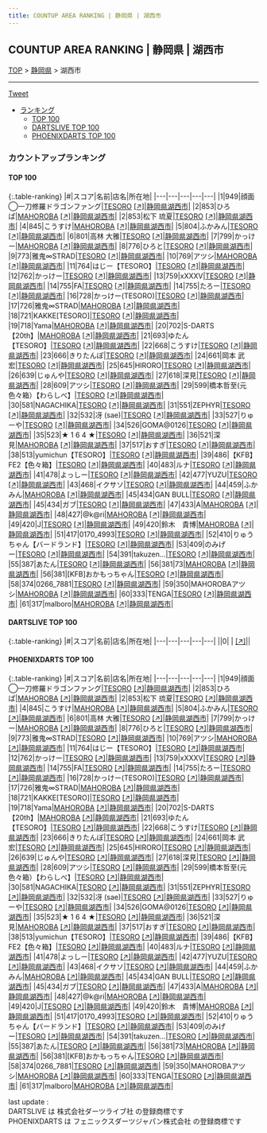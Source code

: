 ```yaml
---
title: COUNTUP AREA RANKING | 静岡県 | 湖西市
---
```

## COUNTUP AREA RANKING | 静岡県 | 湖西市

[TOP](/darts/rank/) > [静岡県](/darts/rank/静岡県/) > 湖西市

___

<a href="https://twitter.com/share?ref_src=twsrc%5Etfw" data-text="COUNTUP AREA RANKING | 静岡県湖西市" class="twitter-share-button" data-hashtags="DARTSLIVE,PHOENIXDARTS,darts,ダーツ" data-show-count="false">Tweet</a>

* [ランキング](#カウントアップランキング)
    * [TOP 100](#top-100)
    * [DARTSLIVE TOP 100](#dartslive-top-100)
    * [PHOENIXDARTS TOP 100](#phoenixdarts-top-100)

### カウントアップランキング

#### TOP 100



{:.table-ranking}
|#|スコア|名前|店名|所在地|
|---|---|---|---|---|
|1|949|<span class="rank-name-pd">顔面◯一刀修羅ドラゴンファング</span>|<a href="/darts/rank/shops/94634.html">TESORO</a> <a href="https://vs.phoenixdarts.com/jp/shop/shopDetailInfo/s_94634?s_seq=94634">[↗]</a>|<a href="/darts/rank/静岡県/湖西市">静岡県湖西市</a>|
|2|853|<span class="rank-name-pd">ひろぱ</span>|<a href="/darts/rank/shops/85883.html">MAHOROBA</a> <a href="https://vs.phoenixdarts.com/jp/shop/shopDetailInfo/s_85883?s_seq=85883">[↗]</a>|<a href="/darts/rank/静岡県/湖西市">静岡県湖西市</a>|
|2|853|<span class="rank-name-pd"><span class="pro-icon-pd"></span>松下 琉夏</span>|<a href="/darts/rank/shops/94634.html">TESORO</a> <a href="https://vs.phoenixdarts.com/jp/shop/shopDetailInfo/s_94634?s_seq=94634">[↗]</a>|<a href="/darts/rank/静岡県/湖西市">静岡県湖西市</a>|
|4|845|<span class="rank-name-pd">こうすけ</span>|<a href="/darts/rank/shops/85883.html">MAHOROBA</a> <a href="https://vs.phoenixdarts.com/jp/shop/shopDetailInfo/s_85883?s_seq=85883">[↗]</a>|<a href="/darts/rank/静岡県/湖西市">静岡県湖西市</a>|
|5|804|<span class="rank-name-pd">ふかみん</span>|<a href="/darts/rank/shops/94634.html">TESORO</a> <a href="https://vs.phoenixdarts.com/jp/shop/shopDetailInfo/s_94634?s_seq=94634">[↗]</a>|<a href="/darts/rank/静岡県/湖西市">静岡県湖西市</a>|
|6|801|<span class="rank-name-pd">高林 大雅</span>|<a href="/darts/rank/shops/94634.html">TESORO</a> <a href="https://vs.phoenixdarts.com/jp/shop/shopDetailInfo/s_94634?s_seq=94634">[↗]</a>|<a href="/darts/rank/静岡県/湖西市">静岡県湖西市</a>|
|7|799|<span class="rank-name-pd">かっけー</span>|<a href="/darts/rank/shops/85883.html">MAHOROBA</a> <a href="https://vs.phoenixdarts.com/jp/shop/shopDetailInfo/s_85883?s_seq=85883">[↗]</a>|<a href="/darts/rank/静岡県/湖西市">静岡県湖西市</a>|
|8|776|<span class="rank-name-pd">ひろと</span>|<a href="/darts/rank/shops/94634.html">TESORO</a> <a href="https://vs.phoenixdarts.com/jp/shop/shopDetailInfo/s_94634?s_seq=94634">[↗]</a>|<a href="/darts/rank/静岡県/湖西市">静岡県湖西市</a>|
|9|773|<span class="rank-name-pd">雅鬼∞STRAD</span>|<a href="/darts/rank/shops/94634.html">TESORO</a> <a href="https://vs.phoenixdarts.com/jp/shop/shopDetailInfo/s_94634?s_seq=94634">[↗]</a>|<a href="/darts/rank/静岡県/湖西市">静岡県湖西市</a>|
|10|769|<span class="rank-name-pd">アツシ</span>|<a href="/darts/rank/shops/85883.html">MAHOROBA</a> <a href="https://vs.phoenixdarts.com/jp/shop/shopDetailInfo/s_85883?s_seq=85883">[↗]</a>|<a href="/darts/rank/静岡県/湖西市">静岡県湖西市</a>|
|11|764|<span class="rank-name-pd">はじー【TESORO】</span>|<a href="/darts/rank/shops/94634.html">TESORO</a> <a href="https://vs.phoenixdarts.com/jp/shop/shopDetailInfo/s_94634?s_seq=94634">[↗]</a>|<a href="/darts/rank/静岡県/湖西市">静岡県湖西市</a>|
|12|762|<span class="rank-name-pd">かっけー</span>|<a href="/darts/rank/shops/94634.html">TESORO</a> <a href="https://vs.phoenixdarts.com/jp/shop/shopDetailInfo/s_94634?s_seq=94634">[↗]</a>|<a href="/darts/rank/静岡県/湖西市">静岡県湖西市</a>|
|13|759|<span class="rank-name-pd">xXXXV</span>|<a href="/darts/rank/shops/94634.html">TESORO</a> <a href="https://vs.phoenixdarts.com/jp/shop/shopDetailInfo/s_94634?s_seq=94634">[↗]</a>|<a href="/darts/rank/静岡県/湖西市">静岡県湖西市</a>|
|14|755|<span class="rank-name-pd">FA</span>|<a href="/darts/rank/shops/94634.html">TESORO</a> <a href="https://vs.phoenixdarts.com/jp/shop/shopDetailInfo/s_94634?s_seq=94634">[↗]</a>|<a href="/darts/rank/静岡県/湖西市">静岡県湖西市</a>|
|14|755|<span class="rank-name-pd">たろー</span>|<a href="/darts/rank/shops/94634.html">TESORO</a> <a href="https://vs.phoenixdarts.com/jp/shop/shopDetailInfo/s_94634?s_seq=94634">[↗]</a>|<a href="/darts/rank/静岡県/湖西市">静岡県湖西市</a>|
|16|728|<span class="rank-name-pd">かっけー(TESORO)</span>|<a href="/darts/rank/shops/94634.html">TESORO</a> <a href="https://vs.phoenixdarts.com/jp/shop/shopDetailInfo/s_94634?s_seq=94634">[↗]</a>|<a href="/darts/rank/静岡県/湖西市">静岡県湖西市</a>|
|17|726|<span class="rank-name-pd">雅鬼∞STRAD</span>|<a href="/darts/rank/shops/85883.html">MAHOROBA</a> <a href="https://vs.phoenixdarts.com/jp/shop/shopDetailInfo/s_85883?s_seq=85883">[↗]</a>|<a href="/darts/rank/静岡県/湖西市">静岡県湖西市</a>|
|18|721|<span class="rank-name-pd">KAKKE[TESORO]</span>|<a href="/darts/rank/shops/94634.html">TESORO</a> <a href="https://vs.phoenixdarts.com/jp/shop/shopDetailInfo/s_94634?s_seq=94634">[↗]</a>|<a href="/darts/rank/静岡県/湖西市">静岡県湖西市</a>|
|19|718|<span class="rank-name-pd">Yama</span>|<a href="/darts/rank/shops/85883.html">MAHOROBA</a> <a href="https://vs.phoenixdarts.com/jp/shop/shopDetailInfo/s_85883?s_seq=85883">[↗]</a>|<a href="/darts/rank/静岡県/湖西市">静岡県湖西市</a>|
|20|702|<span class="rank-name-pd">S-DARTS【20th】</span>|<a href="/darts/rank/shops/85883.html">MAHOROBA</a> <a href="https://vs.phoenixdarts.com/jp/shop/shopDetailInfo/s_85883?s_seq=85883">[↗]</a>|<a href="/darts/rank/静岡県/湖西市">静岡県湖西市</a>|
|21|693|<span class="rank-name-pd">ゆたん【TESORO】</span>|<a href="/darts/rank/shops/94634.html">TESORO</a> <a href="https://vs.phoenixdarts.com/jp/shop/shopDetailInfo/s_94634?s_seq=94634">[↗]</a>|<a href="/darts/rank/静岡県/湖西市">静岡県湖西市</a>|
|22|668|<span class="rank-name-pd">こうすけ</span>|<a href="/darts/rank/shops/94634.html">TESORO</a> <a href="https://vs.phoenixdarts.com/jp/shop/shopDetailInfo/s_94634?s_seq=94634">[↗]</a>|<a href="/darts/rank/静岡県/湖西市">静岡県湖西市</a>|
|23|666|<span class="rank-name-pd">きりたんぽ</span>|<a href="/darts/rank/shops/94634.html">TESORO</a> <a href="https://vs.phoenixdarts.com/jp/shop/shopDetailInfo/s_94634?s_seq=94634">[↗]</a>|<a href="/darts/rank/静岡県/湖西市">静岡県湖西市</a>|
|24|661|<span class="rank-name-pd">岡本 武宏</span>|<a href="/darts/rank/shops/94634.html">TESORO</a> <a href="https://vs.phoenixdarts.com/jp/shop/shopDetailInfo/s_94634?s_seq=94634">[↗]</a>|<a href="/darts/rank/静岡県/湖西市">静岡県湖西市</a>|
|25|645|<span class="rank-name-pd">HIRORO</span>|<a href="/darts/rank/shops/94634.html">TESORO</a> <a href="https://vs.phoenixdarts.com/jp/shop/shopDetailInfo/s_94634?s_seq=94634">[↗]</a>|<a href="/darts/rank/静岡県/湖西市">静岡県湖西市</a>|
|26|639|<span class="rank-name-pd">じゅんや</span>|<a href="/darts/rank/shops/94634.html">TESORO</a> <a href="https://vs.phoenixdarts.com/jp/shop/shopDetailInfo/s_94634?s_seq=94634">[↗]</a>|<a href="/darts/rank/静岡県/湖西市">静岡県湖西市</a>|
|27|618|<span class="rank-name-pd">深見</span>|<a href="/darts/rank/shops/94634.html">TESORO</a> <a href="https://vs.phoenixdarts.com/jp/shop/shopDetailInfo/s_94634?s_seq=94634">[↗]</a>|<a href="/darts/rank/静岡県/湖西市">静岡県湖西市</a>|
|28|609|<span class="rank-name-pd">アツシ</span>|<a href="/darts/rank/shops/94634.html">TESORO</a> <a href="https://vs.phoenixdarts.com/jp/shop/shopDetailInfo/s_94634?s_seq=94634">[↗]</a>|<a href="/darts/rank/静岡県/湖西市">静岡県湖西市</a>|
|29|599|<span class="rank-name-pd">橋本哲至(元色々箱）【わらしべ】</span>|<a href="/darts/rank/shops/94634.html">TESORO</a> <a href="https://vs.phoenixdarts.com/jp/shop/shopDetailInfo/s_94634?s_seq=94634">[↗]</a>|<a href="/darts/rank/静岡県/湖西市">静岡県湖西市</a>|
|30|581|<span class="rank-name-pd">NAGACHIKA</span>|<a href="/darts/rank/shops/94634.html">TESORO</a> <a href="https://vs.phoenixdarts.com/jp/shop/shopDetailInfo/s_94634?s_seq=94634">[↗]</a>|<a href="/darts/rank/静岡県/湖西市">静岡県湖西市</a>|
|31|551|<span class="rank-name-pd">ZEPHYR</span>|<a href="/darts/rank/shops/94634.html">TESORO</a> <a href="https://vs.phoenixdarts.com/jp/shop/shopDetailInfo/s_94634?s_seq=94634">[↗]</a>|<a href="/darts/rank/静岡県/湖西市">静岡県湖西市</a>|
|32|532|<span class="rank-name-pd">冴 (sae)</span>|<a href="/darts/rank/shops/94634.html">TESORO</a> <a href="https://vs.phoenixdarts.com/jp/shop/shopDetailInfo/s_94634?s_seq=94634">[↗]</a>|<a href="/darts/rank/静岡県/湖西市">静岡県湖西市</a>|
|33|527|<span class="rank-name-pd">りゅーや</span>|<a href="/darts/rank/shops/94634.html">TESORO</a> <a href="https://vs.phoenixdarts.com/jp/shop/shopDetailInfo/s_94634?s_seq=94634">[↗]</a>|<a href="/darts/rank/静岡県/湖西市">静岡県湖西市</a>|
|34|526|<span class="rank-name-pd">GOMA@0126</span>|<a href="/darts/rank/shops/94634.html">TESORO</a> <a href="https://vs.phoenixdarts.com/jp/shop/shopDetailInfo/s_94634?s_seq=94634">[↗]</a>|<a href="/darts/rank/静岡県/湖西市">静岡県湖西市</a>|
|35|523|<span class="rank-name-pd">★ 1 6 4 ★</span>|<a href="/darts/rank/shops/94634.html">TESORO</a> <a href="https://vs.phoenixdarts.com/jp/shop/shopDetailInfo/s_94634?s_seq=94634">[↗]</a>|<a href="/darts/rank/静岡県/湖西市">静岡県湖西市</a>|
|36|521|<span class="rank-name-pd">深見</span>|<a href="/darts/rank/shops/85883.html">MAHOROBA</a> <a href="https://vs.phoenixdarts.com/jp/shop/shopDetailInfo/s_85883?s_seq=85883">[↗]</a>|<a href="/darts/rank/静岡県/湖西市">静岡県湖西市</a>|
|37|517|<span class="rank-name-pd">おすぎ</span>|<a href="/darts/rank/shops/94634.html">TESORO</a> <a href="https://vs.phoenixdarts.com/jp/shop/shopDetailInfo/s_94634?s_seq=94634">[↗]</a>|<a href="/darts/rank/静岡県/湖西市">静岡県湖西市</a>|
|38|513|<span class="rank-name-pd">yumichun【TESORO】</span>|<a href="/darts/rank/shops/94634.html">TESORO</a> <a href="https://vs.phoenixdarts.com/jp/shop/shopDetailInfo/s_94634?s_seq=94634">[↗]</a>|<a href="/darts/rank/静岡県/湖西市">静岡県湖西市</a>|
|39|486|<span class="rank-name-pd">【KFB】FE2【色々箱】</span>|<a href="/darts/rank/shops/94634.html">TESORO</a> <a href="https://vs.phoenixdarts.com/jp/shop/shopDetailInfo/s_94634?s_seq=94634">[↗]</a>|<a href="/darts/rank/静岡県/湖西市">静岡県湖西市</a>|
|40|483|<span class="rank-name-pd">ルナ</span>|<a href="/darts/rank/shops/94634.html">TESORO</a> <a href="https://vs.phoenixdarts.com/jp/shop/shopDetailInfo/s_94634?s_seq=94634">[↗]</a>|<a href="/darts/rank/静岡県/湖西市">静岡県湖西市</a>|
|41|478|<span class="rank-name-pd">よっしー</span>|<a href="/darts/rank/shops/94634.html">TESORO</a> <a href="https://vs.phoenixdarts.com/jp/shop/shopDetailInfo/s_94634?s_seq=94634">[↗]</a>|<a href="/darts/rank/静岡県/湖西市">静岡県湖西市</a>|
|42|477|<span class="rank-name-pd">YUZU</span>|<a href="/darts/rank/shops/94634.html">TESORO</a> <a href="https://vs.phoenixdarts.com/jp/shop/shopDetailInfo/s_94634?s_seq=94634">[↗]</a>|<a href="/darts/rank/静岡県/湖西市">静岡県湖西市</a>|
|43|468|<span class="rank-name-pd">イクサソ</span>|<a href="/darts/rank/shops/94634.html">TESORO</a> <a href="https://vs.phoenixdarts.com/jp/shop/shopDetailInfo/s_94634?s_seq=94634">[↗]</a>|<a href="/darts/rank/静岡県/湖西市">静岡県湖西市</a>|
|44|459|<span class="rank-name-pd">ふかみん</span>|<a href="/darts/rank/shops/85883.html">MAHOROBA</a> <a href="https://vs.phoenixdarts.com/jp/shop/shopDetailInfo/s_85883?s_seq=85883">[↗]</a>|<a href="/darts/rank/静岡県/湖西市">静岡県湖西市</a>|
|45|434|<span class="rank-name-pd">GAN BULL</span>|<a href="/darts/rank/shops/94634.html">TESORO</a> <a href="https://vs.phoenixdarts.com/jp/shop/shopDetailInfo/s_94634?s_seq=94634">[↗]</a>|<a href="/darts/rank/静岡県/湖西市">静岡県湖西市</a>|
|45|434|<span class="rank-name-pd">ガブ</span>|<a href="/darts/rank/shops/94634.html">TESORO</a> <a href="https://vs.phoenixdarts.com/jp/shop/shopDetailInfo/s_94634?s_seq=94634">[↗]</a>|<a href="/darts/rank/静岡県/湖西市">静岡県湖西市</a>|
|47|433|<span class="rank-name-pd">A</span>|<a href="/darts/rank/shops/85883.html">MAHOROBA</a> <a href="https://vs.phoenixdarts.com/jp/shop/shopDetailInfo/s_85883?s_seq=85883">[↗]</a>|<a href="/darts/rank/静岡県/湖西市">静岡県湖西市</a>|
|48|427|<span class="rank-name-pd">@k@ri</span>|<a href="/darts/rank/shops/85883.html">MAHOROBA</a> <a href="https://vs.phoenixdarts.com/jp/shop/shopDetailInfo/s_85883?s_seq=85883">[↗]</a>|<a href="/darts/rank/静岡県/湖西市">静岡県湖西市</a>|
|49|420|<span class="rank-name-pd">J</span>|<a href="/darts/rank/shops/94634.html">TESORO</a> <a href="https://vs.phoenixdarts.com/jp/shop/shopDetailInfo/s_94634?s_seq=94634">[↗]</a>|<a href="/darts/rank/静岡県/湖西市">静岡県湖西市</a>|
|49|420|<span class="rank-name-pd">鈴木　貴博</span>|<a href="/darts/rank/shops/85883.html">MAHOROBA</a> <a href="https://vs.phoenixdarts.com/jp/shop/shopDetailInfo/s_85883?s_seq=85883">[↗]</a>|<a href="/darts/rank/静岡県/湖西市">静岡県湖西市</a>|
|51|417|<span class="rank-name-pd">0170_4993</span>|<a href="/darts/rank/shops/94634.html">TESORO</a> <a href="https://vs.phoenixdarts.com/jp/shop/shopDetailInfo/s_94634?s_seq=94634">[↗]</a>|<a href="/darts/rank/静岡県/湖西市">静岡県湖西市</a>|
|52|410|<span class="rank-name-pd">りゅうちゃん【バードランド】</span>|<a href="/darts/rank/shops/94634.html">TESORO</a> <a href="https://vs.phoenixdarts.com/jp/shop/shopDetailInfo/s_94634?s_seq=94634">[↗]</a>|<a href="/darts/rank/静岡県/湖西市">静岡県湖西市</a>|
|53|409|<span class="rank-name-pd">のみげー</span>|<a href="/darts/rank/shops/94634.html">TESORO</a> <a href="https://vs.phoenixdarts.com/jp/shop/shopDetailInfo/s_94634?s_seq=94634">[↗]</a>|<a href="/darts/rank/静岡県/湖西市">静岡県湖西市</a>|
|54|391|<span class="rank-name-pd">takuzen...</span>|<a href="/darts/rank/shops/94634.html">TESORO</a> <a href="https://vs.phoenixdarts.com/jp/shop/shopDetailInfo/s_94634?s_seq=94634">[↗]</a>|<a href="/darts/rank/静岡県/湖西市">静岡県湖西市</a>|
|55|387|<span class="rank-name-pd">あたん</span>|<a href="/darts/rank/shops/94634.html">TESORO</a> <a href="https://vs.phoenixdarts.com/jp/shop/shopDetailInfo/s_94634?s_seq=94634">[↗]</a>|<a href="/darts/rank/静岡県/湖西市">静岡県湖西市</a>|
|56|381|<span class="rank-name-pd">73</span>|<a href="/darts/rank/shops/85883.html">MAHOROBA</a> <a href="https://vs.phoenixdarts.com/jp/shop/shopDetailInfo/s_85883?s_seq=85883">[↗]</a>|<a href="/darts/rank/静岡県/湖西市">静岡県湖西市</a>|
|56|381|<span class="rank-name-pd">[KFB]おかもっちゃん</span>|<a href="/darts/rank/shops/94634.html">TESORO</a> <a href="https://vs.phoenixdarts.com/jp/shop/shopDetailInfo/s_94634?s_seq=94634">[↗]</a>|<a href="/darts/rank/静岡県/湖西市">静岡県湖西市</a>|
|58|374|<span class="rank-name-pd">0266_7881</span>|<a href="/darts/rank/shops/94634.html">TESORO</a> <a href="https://vs.phoenixdarts.com/jp/shop/shopDetailInfo/s_94634?s_seq=94634">[↗]</a>|<a href="/darts/rank/静岡県/湖西市">静岡県湖西市</a>|
|59|350|<span class="rank-name-pd">MAHOROBAアツシ</span>|<a href="/darts/rank/shops/85883.html">MAHOROBA</a> <a href="https://vs.phoenixdarts.com/jp/shop/shopDetailInfo/s_85883?s_seq=85883">[↗]</a>|<a href="/darts/rank/静岡県/湖西市">静岡県湖西市</a>|
|60|333|<span class="rank-name-pd">TENGA</span>|<a href="/darts/rank/shops/94634.html">TESORO</a> <a href="https://vs.phoenixdarts.com/jp/shop/shopDetailInfo/s_94634?s_seq=94634">[↗]</a>|<a href="/darts/rank/静岡県/湖西市">静岡県湖西市</a>|
|61|317|<span class="rank-name-pd">malboro</span>|<a href="/darts/rank/shops/85883.html">MAHOROBA</a> <a href="https://vs.phoenixdarts.com/jp/shop/shopDetailInfo/s_85883?s_seq=85883">[↗]</a>|<a href="/darts/rank/静岡県/湖西市">静岡県湖西市</a>|


#### DARTSLIVE TOP 100



{:.table-ranking}
|#|スコア|名前|店名|所在地|
|---|---|---|---|---|
||0|<span class="rank-name-dl"> </span>|<a href="/darts/rank/shops/.html"></a> <a href="">[↗]</a>|<a href="/darts/rank//"></a>|


#### PHOENIXDARTS TOP 100



{:.table-ranking}
|#|スコア|名前|店名|所在地|
|---|---|---|---|---|
|1|949|<span class="rank-name-pd">顔面◯一刀修羅ドラゴンファング</span>|<a href="/darts/rank/shops/94634.html">TESORO</a> <a href="https://vs.phoenixdarts.com/jp/shop/shopDetailInfo/s_94634?s_seq=94634">[↗]</a>|<a href="/darts/rank/静岡県/湖西市">静岡県湖西市</a>|
|2|853|<span class="rank-name-pd">ひろぱ</span>|<a href="/darts/rank/shops/85883.html">MAHOROBA</a> <a href="https://vs.phoenixdarts.com/jp/shop/shopDetailInfo/s_85883?s_seq=85883">[↗]</a>|<a href="/darts/rank/静岡県/湖西市">静岡県湖西市</a>|
|2|853|<span class="rank-name-pd"><span class="pro-icon-pd"></span>松下 琉夏</span>|<a href="/darts/rank/shops/94634.html">TESORO</a> <a href="https://vs.phoenixdarts.com/jp/shop/shopDetailInfo/s_94634?s_seq=94634">[↗]</a>|<a href="/darts/rank/静岡県/湖西市">静岡県湖西市</a>|
|4|845|<span class="rank-name-pd">こうすけ</span>|<a href="/darts/rank/shops/85883.html">MAHOROBA</a> <a href="https://vs.phoenixdarts.com/jp/shop/shopDetailInfo/s_85883?s_seq=85883">[↗]</a>|<a href="/darts/rank/静岡県/湖西市">静岡県湖西市</a>|
|5|804|<span class="rank-name-pd">ふかみん</span>|<a href="/darts/rank/shops/94634.html">TESORO</a> <a href="https://vs.phoenixdarts.com/jp/shop/shopDetailInfo/s_94634?s_seq=94634">[↗]</a>|<a href="/darts/rank/静岡県/湖西市">静岡県湖西市</a>|
|6|801|<span class="rank-name-pd">高林 大雅</span>|<a href="/darts/rank/shops/94634.html">TESORO</a> <a href="https://vs.phoenixdarts.com/jp/shop/shopDetailInfo/s_94634?s_seq=94634">[↗]</a>|<a href="/darts/rank/静岡県/湖西市">静岡県湖西市</a>|
|7|799|<span class="rank-name-pd">かっけー</span>|<a href="/darts/rank/shops/85883.html">MAHOROBA</a> <a href="https://vs.phoenixdarts.com/jp/shop/shopDetailInfo/s_85883?s_seq=85883">[↗]</a>|<a href="/darts/rank/静岡県/湖西市">静岡県湖西市</a>|
|8|776|<span class="rank-name-pd">ひろと</span>|<a href="/darts/rank/shops/94634.html">TESORO</a> <a href="https://vs.phoenixdarts.com/jp/shop/shopDetailInfo/s_94634?s_seq=94634">[↗]</a>|<a href="/darts/rank/静岡県/湖西市">静岡県湖西市</a>|
|9|773|<span class="rank-name-pd">雅鬼∞STRAD</span>|<a href="/darts/rank/shops/94634.html">TESORO</a> <a href="https://vs.phoenixdarts.com/jp/shop/shopDetailInfo/s_94634?s_seq=94634">[↗]</a>|<a href="/darts/rank/静岡県/湖西市">静岡県湖西市</a>|
|10|769|<span class="rank-name-pd">アツシ</span>|<a href="/darts/rank/shops/85883.html">MAHOROBA</a> <a href="https://vs.phoenixdarts.com/jp/shop/shopDetailInfo/s_85883?s_seq=85883">[↗]</a>|<a href="/darts/rank/静岡県/湖西市">静岡県湖西市</a>|
|11|764|<span class="rank-name-pd">はじー【TESORO】</span>|<a href="/darts/rank/shops/94634.html">TESORO</a> <a href="https://vs.phoenixdarts.com/jp/shop/shopDetailInfo/s_94634?s_seq=94634">[↗]</a>|<a href="/darts/rank/静岡県/湖西市">静岡県湖西市</a>|
|12|762|<span class="rank-name-pd">かっけー</span>|<a href="/darts/rank/shops/94634.html">TESORO</a> <a href="https://vs.phoenixdarts.com/jp/shop/shopDetailInfo/s_94634?s_seq=94634">[↗]</a>|<a href="/darts/rank/静岡県/湖西市">静岡県湖西市</a>|
|13|759|<span class="rank-name-pd">xXXXV</span>|<a href="/darts/rank/shops/94634.html">TESORO</a> <a href="https://vs.phoenixdarts.com/jp/shop/shopDetailInfo/s_94634?s_seq=94634">[↗]</a>|<a href="/darts/rank/静岡県/湖西市">静岡県湖西市</a>|
|14|755|<span class="rank-name-pd">FA</span>|<a href="/darts/rank/shops/94634.html">TESORO</a> <a href="https://vs.phoenixdarts.com/jp/shop/shopDetailInfo/s_94634?s_seq=94634">[↗]</a>|<a href="/darts/rank/静岡県/湖西市">静岡県湖西市</a>|
|14|755|<span class="rank-name-pd">たろー</span>|<a href="/darts/rank/shops/94634.html">TESORO</a> <a href="https://vs.phoenixdarts.com/jp/shop/shopDetailInfo/s_94634?s_seq=94634">[↗]</a>|<a href="/darts/rank/静岡県/湖西市">静岡県湖西市</a>|
|16|728|<span class="rank-name-pd">かっけー(TESORO)</span>|<a href="/darts/rank/shops/94634.html">TESORO</a> <a href="https://vs.phoenixdarts.com/jp/shop/shopDetailInfo/s_94634?s_seq=94634">[↗]</a>|<a href="/darts/rank/静岡県/湖西市">静岡県湖西市</a>|
|17|726|<span class="rank-name-pd">雅鬼∞STRAD</span>|<a href="/darts/rank/shops/85883.html">MAHOROBA</a> <a href="https://vs.phoenixdarts.com/jp/shop/shopDetailInfo/s_85883?s_seq=85883">[↗]</a>|<a href="/darts/rank/静岡県/湖西市">静岡県湖西市</a>|
|18|721|<span class="rank-name-pd">KAKKE[TESORO]</span>|<a href="/darts/rank/shops/94634.html">TESORO</a> <a href="https://vs.phoenixdarts.com/jp/shop/shopDetailInfo/s_94634?s_seq=94634">[↗]</a>|<a href="/darts/rank/静岡県/湖西市">静岡県湖西市</a>|
|19|718|<span class="rank-name-pd">Yama</span>|<a href="/darts/rank/shops/85883.html">MAHOROBA</a> <a href="https://vs.phoenixdarts.com/jp/shop/shopDetailInfo/s_85883?s_seq=85883">[↗]</a>|<a href="/darts/rank/静岡県/湖西市">静岡県湖西市</a>|
|20|702|<span class="rank-name-pd">S-DARTS【20th】</span>|<a href="/darts/rank/shops/85883.html">MAHOROBA</a> <a href="https://vs.phoenixdarts.com/jp/shop/shopDetailInfo/s_85883?s_seq=85883">[↗]</a>|<a href="/darts/rank/静岡県/湖西市">静岡県湖西市</a>|
|21|693|<span class="rank-name-pd">ゆたん【TESORO】</span>|<a href="/darts/rank/shops/94634.html">TESORO</a> <a href="https://vs.phoenixdarts.com/jp/shop/shopDetailInfo/s_94634?s_seq=94634">[↗]</a>|<a href="/darts/rank/静岡県/湖西市">静岡県湖西市</a>|
|22|668|<span class="rank-name-pd">こうすけ</span>|<a href="/darts/rank/shops/94634.html">TESORO</a> <a href="https://vs.phoenixdarts.com/jp/shop/shopDetailInfo/s_94634?s_seq=94634">[↗]</a>|<a href="/darts/rank/静岡県/湖西市">静岡県湖西市</a>|
|23|666|<span class="rank-name-pd">きりたんぽ</span>|<a href="/darts/rank/shops/94634.html">TESORO</a> <a href="https://vs.phoenixdarts.com/jp/shop/shopDetailInfo/s_94634?s_seq=94634">[↗]</a>|<a href="/darts/rank/静岡県/湖西市">静岡県湖西市</a>|
|24|661|<span class="rank-name-pd">岡本 武宏</span>|<a href="/darts/rank/shops/94634.html">TESORO</a> <a href="https://vs.phoenixdarts.com/jp/shop/shopDetailInfo/s_94634?s_seq=94634">[↗]</a>|<a href="/darts/rank/静岡県/湖西市">静岡県湖西市</a>|
|25|645|<span class="rank-name-pd">HIRORO</span>|<a href="/darts/rank/shops/94634.html">TESORO</a> <a href="https://vs.phoenixdarts.com/jp/shop/shopDetailInfo/s_94634?s_seq=94634">[↗]</a>|<a href="/darts/rank/静岡県/湖西市">静岡県湖西市</a>|
|26|639|<span class="rank-name-pd">じゅんや</span>|<a href="/darts/rank/shops/94634.html">TESORO</a> <a href="https://vs.phoenixdarts.com/jp/shop/shopDetailInfo/s_94634?s_seq=94634">[↗]</a>|<a href="/darts/rank/静岡県/湖西市">静岡県湖西市</a>|
|27|618|<span class="rank-name-pd">深見</span>|<a href="/darts/rank/shops/94634.html">TESORO</a> <a href="https://vs.phoenixdarts.com/jp/shop/shopDetailInfo/s_94634?s_seq=94634">[↗]</a>|<a href="/darts/rank/静岡県/湖西市">静岡県湖西市</a>|
|28|609|<span class="rank-name-pd">アツシ</span>|<a href="/darts/rank/shops/94634.html">TESORO</a> <a href="https://vs.phoenixdarts.com/jp/shop/shopDetailInfo/s_94634?s_seq=94634">[↗]</a>|<a href="/darts/rank/静岡県/湖西市">静岡県湖西市</a>|
|29|599|<span class="rank-name-pd">橋本哲至(元色々箱）【わらしべ】</span>|<a href="/darts/rank/shops/94634.html">TESORO</a> <a href="https://vs.phoenixdarts.com/jp/shop/shopDetailInfo/s_94634?s_seq=94634">[↗]</a>|<a href="/darts/rank/静岡県/湖西市">静岡県湖西市</a>|
|30|581|<span class="rank-name-pd">NAGACHIKA</span>|<a href="/darts/rank/shops/94634.html">TESORO</a> <a href="https://vs.phoenixdarts.com/jp/shop/shopDetailInfo/s_94634?s_seq=94634">[↗]</a>|<a href="/darts/rank/静岡県/湖西市">静岡県湖西市</a>|
|31|551|<span class="rank-name-pd">ZEPHYR</span>|<a href="/darts/rank/shops/94634.html">TESORO</a> <a href="https://vs.phoenixdarts.com/jp/shop/shopDetailInfo/s_94634?s_seq=94634">[↗]</a>|<a href="/darts/rank/静岡県/湖西市">静岡県湖西市</a>|
|32|532|<span class="rank-name-pd">冴 (sae)</span>|<a href="/darts/rank/shops/94634.html">TESORO</a> <a href="https://vs.phoenixdarts.com/jp/shop/shopDetailInfo/s_94634?s_seq=94634">[↗]</a>|<a href="/darts/rank/静岡県/湖西市">静岡県湖西市</a>|
|33|527|<span class="rank-name-pd">りゅーや</span>|<a href="/darts/rank/shops/94634.html">TESORO</a> <a href="https://vs.phoenixdarts.com/jp/shop/shopDetailInfo/s_94634?s_seq=94634">[↗]</a>|<a href="/darts/rank/静岡県/湖西市">静岡県湖西市</a>|
|34|526|<span class="rank-name-pd">GOMA@0126</span>|<a href="/darts/rank/shops/94634.html">TESORO</a> <a href="https://vs.phoenixdarts.com/jp/shop/shopDetailInfo/s_94634?s_seq=94634">[↗]</a>|<a href="/darts/rank/静岡県/湖西市">静岡県湖西市</a>|
|35|523|<span class="rank-name-pd">★ 1 6 4 ★</span>|<a href="/darts/rank/shops/94634.html">TESORO</a> <a href="https://vs.phoenixdarts.com/jp/shop/shopDetailInfo/s_94634?s_seq=94634">[↗]</a>|<a href="/darts/rank/静岡県/湖西市">静岡県湖西市</a>|
|36|521|<span class="rank-name-pd">深見</span>|<a href="/darts/rank/shops/85883.html">MAHOROBA</a> <a href="https://vs.phoenixdarts.com/jp/shop/shopDetailInfo/s_85883?s_seq=85883">[↗]</a>|<a href="/darts/rank/静岡県/湖西市">静岡県湖西市</a>|
|37|517|<span class="rank-name-pd">おすぎ</span>|<a href="/darts/rank/shops/94634.html">TESORO</a> <a href="https://vs.phoenixdarts.com/jp/shop/shopDetailInfo/s_94634?s_seq=94634">[↗]</a>|<a href="/darts/rank/静岡県/湖西市">静岡県湖西市</a>|
|38|513|<span class="rank-name-pd">yumichun【TESORO】</span>|<a href="/darts/rank/shops/94634.html">TESORO</a> <a href="https://vs.phoenixdarts.com/jp/shop/shopDetailInfo/s_94634?s_seq=94634">[↗]</a>|<a href="/darts/rank/静岡県/湖西市">静岡県湖西市</a>|
|39|486|<span class="rank-name-pd">【KFB】FE2【色々箱】</span>|<a href="/darts/rank/shops/94634.html">TESORO</a> <a href="https://vs.phoenixdarts.com/jp/shop/shopDetailInfo/s_94634?s_seq=94634">[↗]</a>|<a href="/darts/rank/静岡県/湖西市">静岡県湖西市</a>|
|40|483|<span class="rank-name-pd">ルナ</span>|<a href="/darts/rank/shops/94634.html">TESORO</a> <a href="https://vs.phoenixdarts.com/jp/shop/shopDetailInfo/s_94634?s_seq=94634">[↗]</a>|<a href="/darts/rank/静岡県/湖西市">静岡県湖西市</a>|
|41|478|<span class="rank-name-pd">よっしー</span>|<a href="/darts/rank/shops/94634.html">TESORO</a> <a href="https://vs.phoenixdarts.com/jp/shop/shopDetailInfo/s_94634?s_seq=94634">[↗]</a>|<a href="/darts/rank/静岡県/湖西市">静岡県湖西市</a>|
|42|477|<span class="rank-name-pd">YUZU</span>|<a href="/darts/rank/shops/94634.html">TESORO</a> <a href="https://vs.phoenixdarts.com/jp/shop/shopDetailInfo/s_94634?s_seq=94634">[↗]</a>|<a href="/darts/rank/静岡県/湖西市">静岡県湖西市</a>|
|43|468|<span class="rank-name-pd">イクサソ</span>|<a href="/darts/rank/shops/94634.html">TESORO</a> <a href="https://vs.phoenixdarts.com/jp/shop/shopDetailInfo/s_94634?s_seq=94634">[↗]</a>|<a href="/darts/rank/静岡県/湖西市">静岡県湖西市</a>|
|44|459|<span class="rank-name-pd">ふかみん</span>|<a href="/darts/rank/shops/85883.html">MAHOROBA</a> <a href="https://vs.phoenixdarts.com/jp/shop/shopDetailInfo/s_85883?s_seq=85883">[↗]</a>|<a href="/darts/rank/静岡県/湖西市">静岡県湖西市</a>|
|45|434|<span class="rank-name-pd">GAN BULL</span>|<a href="/darts/rank/shops/94634.html">TESORO</a> <a href="https://vs.phoenixdarts.com/jp/shop/shopDetailInfo/s_94634?s_seq=94634">[↗]</a>|<a href="/darts/rank/静岡県/湖西市">静岡県湖西市</a>|
|45|434|<span class="rank-name-pd">ガブ</span>|<a href="/darts/rank/shops/94634.html">TESORO</a> <a href="https://vs.phoenixdarts.com/jp/shop/shopDetailInfo/s_94634?s_seq=94634">[↗]</a>|<a href="/darts/rank/静岡県/湖西市">静岡県湖西市</a>|
|47|433|<span class="rank-name-pd">A</span>|<a href="/darts/rank/shops/85883.html">MAHOROBA</a> <a href="https://vs.phoenixdarts.com/jp/shop/shopDetailInfo/s_85883?s_seq=85883">[↗]</a>|<a href="/darts/rank/静岡県/湖西市">静岡県湖西市</a>|
|48|427|<span class="rank-name-pd">@k@ri</span>|<a href="/darts/rank/shops/85883.html">MAHOROBA</a> <a href="https://vs.phoenixdarts.com/jp/shop/shopDetailInfo/s_85883?s_seq=85883">[↗]</a>|<a href="/darts/rank/静岡県/湖西市">静岡県湖西市</a>|
|49|420|<span class="rank-name-pd">J</span>|<a href="/darts/rank/shops/94634.html">TESORO</a> <a href="https://vs.phoenixdarts.com/jp/shop/shopDetailInfo/s_94634?s_seq=94634">[↗]</a>|<a href="/darts/rank/静岡県/湖西市">静岡県湖西市</a>|
|49|420|<span class="rank-name-pd">鈴木　貴博</span>|<a href="/darts/rank/shops/85883.html">MAHOROBA</a> <a href="https://vs.phoenixdarts.com/jp/shop/shopDetailInfo/s_85883?s_seq=85883">[↗]</a>|<a href="/darts/rank/静岡県/湖西市">静岡県湖西市</a>|
|51|417|<span class="rank-name-pd">0170_4993</span>|<a href="/darts/rank/shops/94634.html">TESORO</a> <a href="https://vs.phoenixdarts.com/jp/shop/shopDetailInfo/s_94634?s_seq=94634">[↗]</a>|<a href="/darts/rank/静岡県/湖西市">静岡県湖西市</a>|
|52|410|<span class="rank-name-pd">りゅうちゃん【バードランド】</span>|<a href="/darts/rank/shops/94634.html">TESORO</a> <a href="https://vs.phoenixdarts.com/jp/shop/shopDetailInfo/s_94634?s_seq=94634">[↗]</a>|<a href="/darts/rank/静岡県/湖西市">静岡県湖西市</a>|
|53|409|<span class="rank-name-pd">のみげー</span>|<a href="/darts/rank/shops/94634.html">TESORO</a> <a href="https://vs.phoenixdarts.com/jp/shop/shopDetailInfo/s_94634?s_seq=94634">[↗]</a>|<a href="/darts/rank/静岡県/湖西市">静岡県湖西市</a>|
|54|391|<span class="rank-name-pd">takuzen...</span>|<a href="/darts/rank/shops/94634.html">TESORO</a> <a href="https://vs.phoenixdarts.com/jp/shop/shopDetailInfo/s_94634?s_seq=94634">[↗]</a>|<a href="/darts/rank/静岡県/湖西市">静岡県湖西市</a>|
|55|387|<span class="rank-name-pd">あたん</span>|<a href="/darts/rank/shops/94634.html">TESORO</a> <a href="https://vs.phoenixdarts.com/jp/shop/shopDetailInfo/s_94634?s_seq=94634">[↗]</a>|<a href="/darts/rank/静岡県/湖西市">静岡県湖西市</a>|
|56|381|<span class="rank-name-pd">73</span>|<a href="/darts/rank/shops/85883.html">MAHOROBA</a> <a href="https://vs.phoenixdarts.com/jp/shop/shopDetailInfo/s_85883?s_seq=85883">[↗]</a>|<a href="/darts/rank/静岡県/湖西市">静岡県湖西市</a>|
|56|381|<span class="rank-name-pd">[KFB]おかもっちゃん</span>|<a href="/darts/rank/shops/94634.html">TESORO</a> <a href="https://vs.phoenixdarts.com/jp/shop/shopDetailInfo/s_94634?s_seq=94634">[↗]</a>|<a href="/darts/rank/静岡県/湖西市">静岡県湖西市</a>|
|58|374|<span class="rank-name-pd">0266_7881</span>|<a href="/darts/rank/shops/94634.html">TESORO</a> <a href="https://vs.phoenixdarts.com/jp/shop/shopDetailInfo/s_94634?s_seq=94634">[↗]</a>|<a href="/darts/rank/静岡県/湖西市">静岡県湖西市</a>|
|59|350|<span class="rank-name-pd">MAHOROBAアツシ</span>|<a href="/darts/rank/shops/85883.html">MAHOROBA</a> <a href="https://vs.phoenixdarts.com/jp/shop/shopDetailInfo/s_85883?s_seq=85883">[↗]</a>|<a href="/darts/rank/静岡県/湖西市">静岡県湖西市</a>|
|60|333|<span class="rank-name-pd">TENGA</span>|<a href="/darts/rank/shops/94634.html">TESORO</a> <a href="https://vs.phoenixdarts.com/jp/shop/shopDetailInfo/s_94634?s_seq=94634">[↗]</a>|<a href="/darts/rank/静岡県/湖西市">静岡県湖西市</a>|
|61|317|<span class="rank-name-pd">malboro</span>|<a href="/darts/rank/shops/85883.html">MAHOROBA</a> <a href="https://vs.phoenixdarts.com/jp/shop/shopDetailInfo/s_85883?s_seq=85883">[↗]</a>|<a href="/darts/rank/静岡県/湖西市">静岡県湖西市</a>|


<div class="footer border-top border-gray-light mt-5 pt-3 text-right text-gray">
    last update : <span style="font-weight: italic" id="foot_last_modified"></span><br />
    DARTSLIVE は 株式会社ダーツライブ社 の登録商標です<br />
    PHOENIXDARTS は フェニックスダーツジャパン株式会社 の登録商標です<br />
</div>

<script src="https://cdnjs.cloudflare.com/ajax/libs/jquery.tablesorter/2.31.3/js/jquery.tablesorter.min.js" integrity="sha512-qzgd5cYSZcosqpzpn7zF2ZId8f/8CHmFKZ8j7mU4OUXTNRd5g+ZHBPsgKEwoqxCtdQvExE5LprwwPAgoicguNg==" crossorigin="anonymous" referrerpolicy="no-referrer"></script>
<link rel="stylesheet" href="https://cdnjs.cloudflare.com/ajax/libs/jquery.tablesorter/2.31.3/css/theme.default.min.css" integrity="sha512-wghhOJkjQX0Lh3NSWvNKeZ0ZpNn+SPVXX1Qyc9OCaogADktxrBiBdKGDoqVUOyhStvMBmJQ8ZdMHiR3wuEq8+w==" crossorigin="anonymous" referrerpolicy="no-referrer" />
<script>
$(function() {
    $(".table-ranking").tablesorter({sortList:[[0, 0]]});
    $("#foot_last_modified").text(formatDate(new Date(document.lastModified), 'yyyy-MM-dd HH:mm:ss'));
});
</script>

<script async src="https://platform.twitter.com/widgets.js" charset="utf-8"></script>